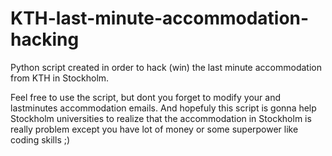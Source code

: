 KTH-last-minute-accommodation-hacking
=====================================

Python script created in order to hack (win) the last minute accommodation from KTH in Stockholm.

Feel free to use the script, but dont you forget to modify your and lastminutes accommodation emails. And hopefuly this script is gonna help Stockholm universities to realize that the accommodation in Stockholm is really problem except you have lot of money or some superpower like coding skills ;)

